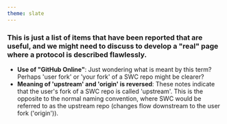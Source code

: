```yaml
---
theme: slate
---
```


### This is just a list of items that have been reported that are useful, and we might need to discuss to develop a "real" page where a protocol is described flawlessly.

- **Use of "GitHub Online"**: Just wondering what is meant by this term? Perhaps 'user fork' or 'your fork' of a SWC repo might be clearer?
- **Meaning of 'upstream' and 'origin' is reversed**: These notes indicate that the user's fork of a SWC repo is called 'upstream'. This is the opposite to the normal naming convention, where SWC would be referred to as the upstream repo (changes flow downstream to the user fork ('origin')).
